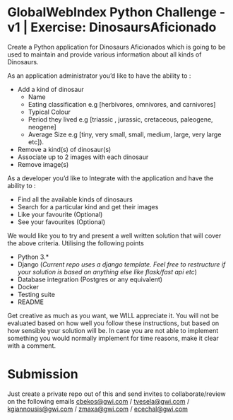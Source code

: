 # GlobalWebIndex Python Challenge - v1 | Exercise: DinosaursAficionado

Create a Python application for Dinosaurs Aficionados which is going to be used to maintain and provide various information about all kinds of Dinosaurs.

As an application administrator you’d like to have the ability to :
* Add a kind of dinosaur 
  * Name
  * Eating classification e.g [herbivores, omnivores, and carnivores]
  * Typical Colour
  * Period they lived e.g [triassic , jurassic, cretaceous, paleogene, neogene]
  * Average Size e.g [tiny, very small, small, medium, large, very large etc]).
* Remove a kind(s) of dinosaur(s)
* Associate up to 2 images with each dinosaur
* Remove image(s) 

As a developer you’d like to Integrate with the application and have the ability to : 
* Find all the available kinds of dinosaurs
* Search for a particular kind and get their images
* Like your favourite (Optional)
* See your favourites (Optional)

We would like you to try and present a well written solution that will cover the above criteria. Utilising the following points
* Python 3.*
* Django (_Current repo uses a django template. Feel free to restructure if your solution is based on anything else like flask/fast api etc_)
* Database integration (Postgres or any equivalent)
* Docker
* Testing suite
* README

Get creative as much as you want, we WILL appreciate it. You will not be evaluated based on how well you follow these instructions, but based on how sensible your solution will be. In case you are not able to implement something you would normally implement for time reasons, make it clear with a comment.

# Submission
Just create a private repo out of this and send invites to collaborate/review on the following emails <cbekos@gwi.com> / <tvesela@gwi.com> / <kgiannousis@gwi.com> / <zmaxa@gwi.com> / <ecechal@gwi.com>
